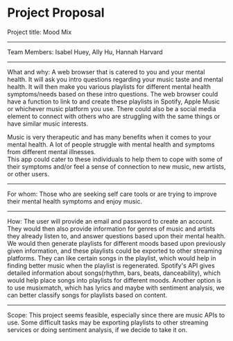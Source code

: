 # Project Proposal

Project title:
Mood Mix 

_________________________________________________________________________________________________________________________________________________________________________________

Team Members: 
Isabel Huey, Ally Hu, Hannah Harvard 

_________________________________________________________________________________________________________________________________________________________________________________

What and why:
A web browser that is catered to you and your mental health. It will ask you intro questions regarding your music taste and mental health.
It will then make you various playlists for different mental health symptoms/needs based on these intro questions.
The web browser could have a function to link to and create these playlists in Spotify, Apple Music or whichever music platform you use.
There could also be a social media element to connect with others who are struggling with the same things or have similar music interests.

Music is very therapeutic and has many benefits when it comes to your mental health.
A lot of people struggle with mental health and symptoms from different mental illnesses.  
This app could cater to these individuals to help them to cope with some of their symptoms and/or feel a sense of connection to new music, new artists, or other users.

_________________________________________________________________________________________________________________________________________________________________________________

For whom:
Those who are seeking self care tools or are trying to improve their mental health symptoms and enjoy music.

_________________________________________________________________________________________________________________________________________________________________________________

How:
The user will provide an email and password to create an account. They would then also provide information for genres of music and artists they already listen to, and answer questions based upon their mental health. We would then generate playlists for different moods based upon previously given information, and these playlists could be exported to other streaming platforms. They can like certain songs in the playlist, which would help in finding better music when the playlist is regenerated. Spotify's API gives detailed information about songs(rhythm, bars, beats, danceability), which would help place songs into playlists for different moods. Another option is to use musixmatch, which has lyrics and maybe with sentiment analysis, we can better classify songs for playlists based on content.
_________________________________________________________________________________________________________________________________________________________________________________

Scope:
This project seems feasible, especially since there are music APIs to use. Some difficult tasks may be exporting playlists to other streaming services or doing sentiment analysis, if we decide to take it on.
